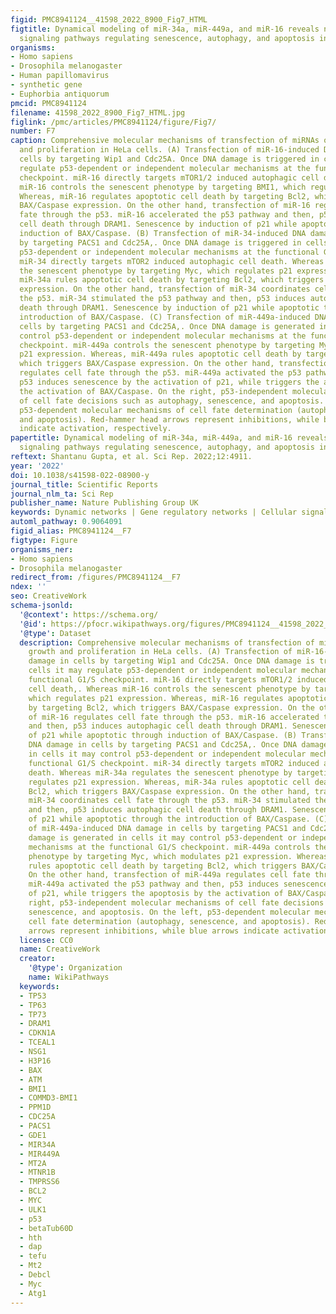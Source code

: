 ```yaml
---
figid: PMC8941124__41598_2022_8900_Fig7_HTML
figtitle: Dynamical modeling of miR-34a, miR-449a, and miR-16 reveals numerous DDR
  signaling pathways regulating senescence, autophagy, and apoptosis in HeLa cells
organisms:
- Homo sapiens
- Drosophila melanogaster
- Human papillomavirus
- synthetic gene
- Euphorbia antiquorum
pmcid: PMC8941124
filename: 41598_2022_8900_Fig7_HTML.jpg
figlink: /pmc/articles/PMC8941124/figure/Fig7/
number: F7
caption: Comprehensive molecular mechanisms of transfection of miRNAs on tumor growth
  and proliferation in HeLa cells. (A) Transfection of miR-16-induced DNA damage in
  cells by targeting Wip1 and Cdc25A. Once DNA damage is triggered in cells it may
  regulate p53-dependent or independent molecular mechanisms at the functional G1/S
  checkpoint. miR-16 directly targets mTOR1/2 induced autophagic cell death,. Whereas
  miR-16 controls the senescent phenotype by targeting BMI1, which regulates p21 expression.
  Whereas, miR-16 regulates apoptotic cell death by targeting Bcl2, which triggers
  BAX/Caspase expression. On the other hand, transfection of miR-16 regulates cell
  fate through the p53. miR-16 accelerated the p53 pathway and then, p53 induces autophagic
  cell death through DRAM1. Senescence by induction of p21 while apoptotic through
  induction of BAX/Caspase. (B) Transfection of miR-34-induced DNA damage in cells
  by targeting PACS1 and Cdc25A,. Once DNA damage is triggered in cells it may control
  p53-dependent or independent molecular mechanisms at the functional G1/S checkpoint.
  miR-34 directly targets mTOR2 induced autophagic cell death. Whereas miR-34a regulates
  the senescent phenotype by targeting Myc, which regulates p21 expression. Whereas,
  miR-34a rules apoptotic cell death by targeting Bcl2, which triggers BAX/Caspase
  expression. On the other hand, transfection of miR-34 coordinates cell fate through
  the p53. miR-34 stimulated the p53 pathway and then, p53 induces autophagic cell
  death through DRAM1. Senescence by induction of p21 while apoptotic through the
  introduction of BAX/Caspase. (C) Transfection of miR-449a-induced DNA damage in
  cells by targeting PACS1 and Cdc25A,. Once DNA damage is generated in cells it may
  control p53-dependent or independent molecular mechanisms at the functional G1/S
  checkpoint. miR-449a controls the senescent phenotype by targeting Myc, which modulates
  p21 expression. Whereas, miR-449a rules apoptotic cell death by targeting Bcl2,
  which triggers BAX/Caspase expression. On the other hand, transfection of miR-449a
  regulates cell fate through the p53. miR-449a activated the p53 pathway and then,
  p53 induces senescence by the activation of p21, while triggers the apoptosis by
  the activation of BAX/Caspase. On the right, p53-independent molecular mechanisms
  of cell fate decisions such as autophagy, senescence, and apoptosis. On the left,
  p53-dependent molecular mechanisms of cell fate determination (autophagy, senescence,
  and apoptosis). Red-hammer head arrows represent inhibitions, while blue arrows
  indicate activation, respectively.
papertitle: Dynamical modeling of miR-34a, miR-449a, and miR-16 reveals numerous DDR
  signaling pathways regulating senescence, autophagy, and apoptosis in HeLa cells.
reftext: Shantanu Gupta, et al. Sci Rep. 2022;12:4911.
year: '2022'
doi: 10.1038/s41598-022-08900-y
journal_title: Scientific Reports
journal_nlm_ta: Sci Rep
publisher_name: Nature Publishing Group UK
keywords: Dynamic networks | Gene regulatory networks | Cellular signalling networks
automl_pathway: 0.9064091
figid_alias: PMC8941124__F7
figtype: Figure
organisms_ner:
- Homo sapiens
- Drosophila melanogaster
redirect_from: /figures/PMC8941124__F7
ndex: ''
seo: CreativeWork
schema-jsonld:
  '@context': https://schema.org/
  '@id': https://pfocr.wikipathways.org/figures/PMC8941124__41598_2022_8900_Fig7_HTML.html
  '@type': Dataset
  description: Comprehensive molecular mechanisms of transfection of miRNAs on tumor
    growth and proliferation in HeLa cells. (A) Transfection of miR-16-induced DNA
    damage in cells by targeting Wip1 and Cdc25A. Once DNA damage is triggered in
    cells it may regulate p53-dependent or independent molecular mechanisms at the
    functional G1/S checkpoint. miR-16 directly targets mTOR1/2 induced autophagic
    cell death,. Whereas miR-16 controls the senescent phenotype by targeting BMI1,
    which regulates p21 expression. Whereas, miR-16 regulates apoptotic cell death
    by targeting Bcl2, which triggers BAX/Caspase expression. On the other hand, transfection
    of miR-16 regulates cell fate through the p53. miR-16 accelerated the p53 pathway
    and then, p53 induces autophagic cell death through DRAM1. Senescence by induction
    of p21 while apoptotic through induction of BAX/Caspase. (B) Transfection of miR-34-induced
    DNA damage in cells by targeting PACS1 and Cdc25A,. Once DNA damage is triggered
    in cells it may control p53-dependent or independent molecular mechanisms at the
    functional G1/S checkpoint. miR-34 directly targets mTOR2 induced autophagic cell
    death. Whereas miR-34a regulates the senescent phenotype by targeting Myc, which
    regulates p21 expression. Whereas, miR-34a rules apoptotic cell death by targeting
    Bcl2, which triggers BAX/Caspase expression. On the other hand, transfection of
    miR-34 coordinates cell fate through the p53. miR-34 stimulated the p53 pathway
    and then, p53 induces autophagic cell death through DRAM1. Senescence by induction
    of p21 while apoptotic through the introduction of BAX/Caspase. (C) Transfection
    of miR-449a-induced DNA damage in cells by targeting PACS1 and Cdc25A,. Once DNA
    damage is generated in cells it may control p53-dependent or independent molecular
    mechanisms at the functional G1/S checkpoint. miR-449a controls the senescent
    phenotype by targeting Myc, which modulates p21 expression. Whereas, miR-449a
    rules apoptotic cell death by targeting Bcl2, which triggers BAX/Caspase expression.
    On the other hand, transfection of miR-449a regulates cell fate through the p53.
    miR-449a activated the p53 pathway and then, p53 induces senescence by the activation
    of p21, while triggers the apoptosis by the activation of BAX/Caspase. On the
    right, p53-independent molecular mechanisms of cell fate decisions such as autophagy,
    senescence, and apoptosis. On the left, p53-dependent molecular mechanisms of
    cell fate determination (autophagy, senescence, and apoptosis). Red-hammer head
    arrows represent inhibitions, while blue arrows indicate activation, respectively.
  license: CC0
  name: CreativeWork
  creator:
    '@type': Organization
    name: WikiPathways
  keywords:
  - TP53
  - TP63
  - TP73
  - DRAM1
  - CDKN1A
  - TCEAL1
  - NSG1
  - H3P16
  - BAX
  - ATM
  - BMI1
  - COMMD3-BMI1
  - PPM1D
  - CDC25A
  - PACS1
  - GDE1
  - MIR34A
  - MIR449A
  - MT2A
  - MTNR1B
  - TMPRSS6
  - BCL2
  - MYC
  - ULK1
  - p53
  - betaTub60D
  - hth
  - dap
  - tefu
  - Mt2
  - Debcl
  - Myc
  - Atg1
---
```

